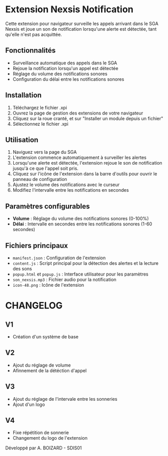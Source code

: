 # Extension Nexsis Notification

Cette extension pour navigateur surveille les appels arrivant dans le SGA Nexsis et joue un son de notification lorsqu'une alerte est détectée, tant qu'elle n'est pas acquittée.

## Fonctionnalités

- Surveillance automatique des appels dans le SGA
- Rejoue la notification lorsqu'un appel est détectée
- Réglage du volume des notifications sonores
- Configuration du délai entre les notifications sonores

## Installation

1. Téléchargez le fichier .xpi
2. Ouvrez la page de gestion des extensions de votre navigateur
4. Cliquez sur la roue cranté, et sur "Installer un module depuis un fichier"
5. Sélectionnez le fichier .xpi

## Utilisation

1. Naviguez vers la page du SGA
2. L'extension commence automatiquement à surveiller les alertes
3. Lorsqu'une alerte est détectée, l'extension rejoue le son de notification jusqu'à ce que l'appel soit pris.
4. Cliquez sur l'icône de l'extension dans la barre d'outils pour ouvrir le panneau de configuration
5. Ajustez le volume des notifications avec le curseur
6. Modifiez l'intervalle entre les notifications en secondes

## Paramètres configurables

- **Volume** : Réglage du volume des notifications sonores (0-100%)
- **Délai** : Intervalle en secondes entre les notifications sonores (1-60 secondes)

## Fichiers principaux

- `manifest.json` : Configuration de l'extension
- `content.js` : Script principal pour la détection des alertes et la lecture des sons
- `popup.html` et `popup.js` : Interface utilisateur pour les paramètres
- `son_nexsis.mp3` : Fichier audio pour la notification
- `icon-48.png` : Icône de l'extension


# CHANGELOG

## V1
- Création d'un système de base

## V2
- Ajout du réglage de volume
- Afinnement de la détéction d'appel

## V3
- Ajout du réglage de l'intervale entre les sonneries
- Ajout d'un logo

## V4
- Fixe répétition de sonnerie 
- Changement du logo de l'extension

Développé par A. BOIZARD - SDIS01
